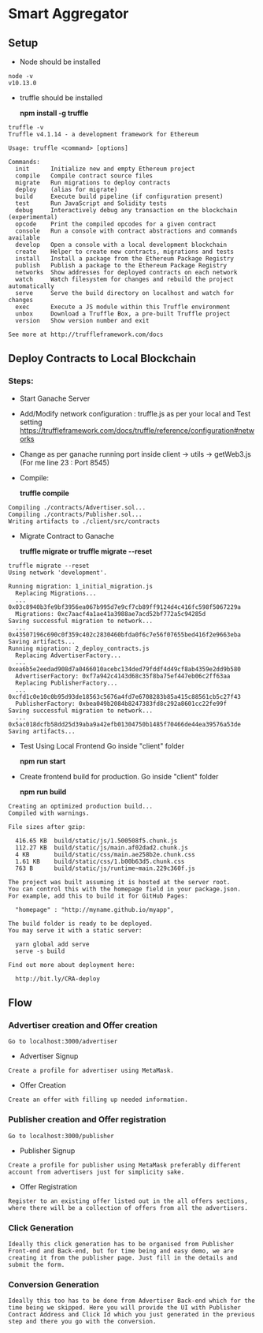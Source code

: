 # Smart Aggregator


## Setup
 
 * Node should be installed

```
node -v
v10.13.0

```

* truffle should be installed

  **npm install -g truffle**

```
truffle -v
Truffle v4.1.14 - a development framework for Ethereum

Usage: truffle <command> [options]

Commands:
  init      Initialize new and empty Ethereum project
  compile   Compile contract source files
  migrate   Run migrations to deploy contracts
  deploy    (alias for migrate)
  build     Execute build pipeline (if configuration present)
  test      Run JavaScript and Solidity tests
  debug     Interactively debug any transaction on the blockchain (experimental)
  opcode    Print the compiled opcodes for a given contract
  console   Run a console with contract abstractions and commands available
  develop   Open a console with a local development blockchain
  create    Helper to create new contracts, migrations and tests
  install   Install a package from the Ethereum Package Registry
  publish   Publish a package to the Ethereum Package Registry
  networks  Show addresses for deployed contracts on each network
  watch     Watch filesystem for changes and rebuild the project automatically
  serve     Serve the build directory on localhost and watch for changes
  exec      Execute a JS module within this Truffle environment
  unbox     Download a Truffle Box, a pre-built Truffle project
  version   Show version number and exit

See more at http://truffleframework.com/docs

```

## Deploy Contracts to Local Blockchain

### Steps:

* Start Ganache Server

* Add/Modify network configuration : truffle.js as per your local and Test setting
    https://truffleframework.com/docs/truffle/reference/configuration#networks

* Change as per ganache running port inside client -> utils -> getWeb3.js (For me line 23 : Port 8545)

* Compile:

  **truffle compile**

```
Compiling ./contracts/Advertiser.sol...
Compiling ./contracts/Publisher.sol...
Writing artifacts to ./client/src/contracts

```

* Migrate Contract to Ganache

  **truffle migrate or truffle migrate --reset**

```
truffle migrate --reset
Using network 'development'.

Running migration: 1_initial_migration.js
  Replacing Migrations...
  ... 0x03c8940b3fe9bf3956ea067b995d7e9cf7cb89ff9124d4c416fc598f5067229a
  Migrations: 0xc7aacf4a1ae41a3988ae7acd52bf772a5c94285d
Saving successful migration to network...
  ... 0x43507196c690c0f359c402c2830460bfda0f6c7e56f07655bed416f2e9663eba
Saving artifacts...
Running migration: 2_deploy_contracts.js
  Replacing AdvertiserFactory...
  ... 0xea6b5e2eedad908d7a0466010acebc134ded79fddf4d49cf8ab4359e2dd9b580
  AdvertiserFactory: 0xf7a942c4143d68c35f8ba75ef447eb06c2ff63aa
  Replacing PublisherFactory...
  ... 0xcfd1c0e10c0b95d93de18563c5676a4fd7e6708283b85a415c88561cb5c27f43
  PublisherFactory: 0xbea049b2084b8247383fd8c292a8601cc22fe99f
Saving successful migration to network...
  ... 0x5ac018dcfb58dd25d39aba9a42efb01304750b1485f70466de44ea39576a53de
Saving artifacts...

```

* Test Using Local Frontend
Go inside "client" folder
    
  **npm run start**


* Create frontend build for production.
Go inside "client" folder
    
  **npm run build**

```
Creating an optimized production build...
Compiled with warnings.

File sizes after gzip:

  416.65 KB  build/static/js/1.500508f5.chunk.js
  112.27 KB  build/static/js/main.af02dad2.chunk.js
  4 KB       build/static/css/main.ae258b2e.chunk.css
  1.61 KB    build/static/css/1.b00b63d5.chunk.css
  763 B      build/static/js/runtime~main.229c360f.js

The project was built assuming it is hosted at the server root.
You can control this with the homepage field in your package.json.
For example, add this to build it for GitHub Pages:

  "homepage" : "http://myname.github.io/myapp",

The build folder is ready to be deployed.
You may serve it with a static server:

  yarn global add serve
  serve -s build

Find out more about deployment here:

  http://bit.ly/CRA-deploy

```

## Flow

### Advertiser creation and Offer creation

```
Go to localhost:3000/advertiser
```

* Advertiser Signup

```
Create a profile for advertiser using MetaMask.
```

* Offer Creation
```
Create an offer with filling up needed information.
```

### Publisher creation and Offer registration

```
Go to localhost:3000/publisher
```

* Publisher Signup

```
Create a profile for publisher using MetaMask preferably different account from advertisers just for simplicity sake.
```

* Offer Registration
```
Register to an existing offer listed out in the all offers sections, where there will be a collection of offers from all the advertisers.
```

### Click Generation
```
Ideally this click generation has to be organised from Publisher Front-end and Back-end, but for time being and easy demo, we are creating it from the publisher page. Just fill in the details and submit the form.
```

### Conversion Generation
```
Ideally this too has to be done from Advertiser Back-end which for the time being we skipped. Here you will provide the UI with Publisher Contract Address and Click Id which you just generated in the previous step and there you go with the conversion.
```